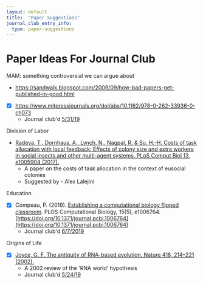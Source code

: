 ```yaml
---
layout: default
title:  "Paper Suggestions"
journal_club_entry_info:
  type: paper-suggestions
---
```


# Paper Ideas For Journal Club

MAM: something controversial we can argue about
* https://sandwalk.blogspot.com/2009/09/how-bad-papers-get-published-in-good.html
* [x] https://www.mitpressjournals.org/doi/abs/10.1162/978-0-262-33936-0-ch073
  - Journal club'd [5/31/19](https://github.com/devosoft/public-wiki/blob/master/_journal_club/2019-summer.md#may-31---population-based-simulation-of-gender-inequality-issues-matthew-andres-moreno)

Division of Labor

- [Radeva, T., Dornhaus, A., Lynch, N., Nagpal, R. & Su, H.-H. Costs of task allocation with local feedback: Effects of colony size and extra workers in social insects and other multi-agent systems. PLoS Comput Biol 13, e1005904 (2017).](https://journals.plos.org/ploscompbiol/article?id=10.1371/journal.pcbi.1005904)
  - A paper on the costs of task allocation in the context of eusocial colonies
  - Suggested by - Alex Lalejini

Education

- [x] Compeau, P. (2019). [Establishing a computational biology flipped classroom](https://journals.plos.org/ploscompbiol/article?id=10.1371/journal.pcbi.1006764). PLOS Computational Biology, 15(5), e1006764. [https://doi.org/10.1371/journal.pcbi.1006764](https://doi.org/10.1371/journal.pcbi.1006764)
  - Journal club'd [6/7/2019](https://github.com/devosoft/public-wiki/blob/master/_journal_club/2019-summer.md#june-7---austin-ferguson)


Origins of Life

- [x] [Joyce, G. F. The antiquity of RNA-based evolution. Nature 418, 214–221 (2002).](https://www.nature.com/articles/418214a)
  - A 2002 review of the 'RNA world' hypothesis
  - Journal club'd [5/24/19](https://github.com/devosoft/public-wiki/blob/master/_journal_club/2019-summer.md#may-24---the-antiquity-of-rna-based-evolution---alex)
 
